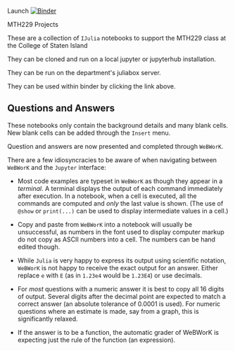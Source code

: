 Launch [![Binder](https://mybinder.org/badge_logo.svg)](https://mybinder.org/v2/gh/mth229/229-projects/lite)



MTH229 Projects

These are a collection of `IJulia` notebooks to support the MTH229 class at the College of Staten Island

They can be cloned and run on a local jupyter or jupyterhub installation.

They can be run on the department's juliabox server.

They can be used within binder by clicking the link above.

## Questions and Answers

These  notebooks only contain the background details  and many blank cells. New blank cells  can be added through   the `Insert` menu.

Question and answers are now presented and completed through  `WeBWorK`.

There  are a few idiosyncracies to be aware of when navigating between `WeBWorK` and the `Jupyter` interface:

*  Most code examples  are typeset in `WeBWorK` as though they  appear in  a *terminal*. A terminal displays  the output of  each  command immediately after execution. In a notebook,  when  a cell  is executed, all the  commands are computed and *only*  the  last  value is shown. (The use of `@show` or `print(...)` can be used to display intermediate values in a  cell.)

* Copy and paste from `WeBWorK` into a notebook will usually be unsuccessful, as  numbers  in the  font  used to display computer markup do not copy as ASCII numbers  into a cell. The numbers can be hand edited though.


* While `Julia` is very happy to express its output using scientific notation, `WeBWorK` is not happy to receive the exact output for an answer. Either replace `e` with `E` (as in `1.23e4` would be `1.23E4`) or use decimals.


* For *most* questions with a  numeric answer  it is best to  copy all  16 digits of output. Several  digits after the decimal point are expected to match a  correct answer (an absolute tolerance of 0.0001 is used). For numeric questions where an  estimate is made, say from a graph, this is  significantly relaxed.

* If the answer  is to  be a function, the  automatic grader of WeBWorK is expecting just  the  rule  of the function  (an expression).
